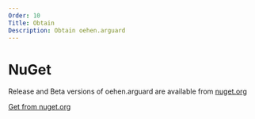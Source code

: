 ```yaml
---
Order: 10
Title: Obtain
Description: Obtain oehen.arguard
---
```


# NuGet

Release and Beta versions of oehen.arguard are available from [nuget.org](https://www.nuget.org/packages/oehen.arguard)

<a class="btn btn-lg btn-success" href="https://www.nuget.org/packages/oehen.arguard" target="_blank">
    <i class="fa fa-download fa-lg"></i> Get from nuget.org
</a>
